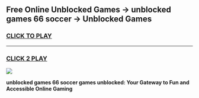 
## Free Online Unblocked Games → unblocked games 66 soccer → Unblocked Games
<h3>
<a href="https://premium.freeplayer.one?title=unblocked_games_66_soccer&ref=21F">CLICK TO PLAY</a></h3>
<hr>

<h3>
<a href="https://premium.freeplayer.one?title=unblocked_games_66_soccer&ref=21F">CLICK 2 PLAY</a>
  
</h3>

<a href="https://premium.freeplayer.one?title=unblocked_games_66_soccer&ref=21F/"><img src="https://clearcache.store/games.png"></a>


**unblocked games 66 soccer games unblocked: Your Gateway to Fun and Accessible Online Gaming**
